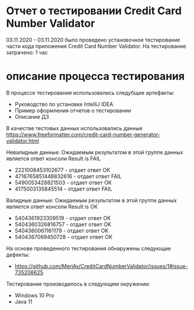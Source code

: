 # Отчет о тестировании  Credit Card Number Validator #
03.11.2020 - 03.11.2020 было проведено установочное тестирование части кода приложения  Credit Card Number Validator.
На тестирование затрачено: 1 час

# описание процесса тестирования #
В процессе тестирования использовались следубщие артефакты:
* Руководство по установке IntelliJ IDEA
* Пример оформления отчетов о тестировании
* Описание ДЗ

В качестве тестовых данных использовались данные https://www.freeformatter.com/credit-card-number-generator-validator.html

Невалидные данные:
Ожидаемым результатом в этой группе данных является ответ консоли Result is FAIL

* 2221008453102677 - отдает ответ OK
* 4716765851448832616 - отдает ответ FAIL
* 5490053428821503 - отдает ответ OK
* 4175003135845514 - отдает ответ FAIL

Валидные данные:
Ожидаемым результатом в этой группе данных является ответ консоли Result is OK

* 5404361923309519 - отдает ответ OK
* 5404360326816757  - отдает ответ OK
* 5404360061161179 - отдает ответ OK
* 5404367069450728 - отдает ответ OK

На основе проведенного тестирования обнаружены следующие дефекты:
* https://github.com/MeriAv/CreditCardNumberValidator/issues/1#issue-735206625

Тестирование производилось в следующем окружении:
* Windows 10 Pro
* Java 11